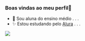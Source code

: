 ### Boas vindas ao meu perfil👋 

- 💬 Sou aluna do ensino médio . . .
- ✨ Estou estudando pelo [Alura](https://www.alura.com.br) . . .  




![](https://media1.tenor.com/m/sLIuJuqBfSYAAAAd/luna-cat-crunchy-cat.gif)
